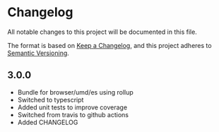 # Changelog
All notable changes to this project will be documented in this file.

The format is based on [Keep a Changelog](https://keepachangelog.com/en/1.0.0/),
and this project adheres to [Semantic Versioning](https://semver.org/spec/v2.0.0.html).

## 3.0.0
- Bundle for browser/umd/es using rollup
- Switched to typescript
- Added unit tests to improve coverage
- Switched from travis to github actions
- Added CHANGELOG
